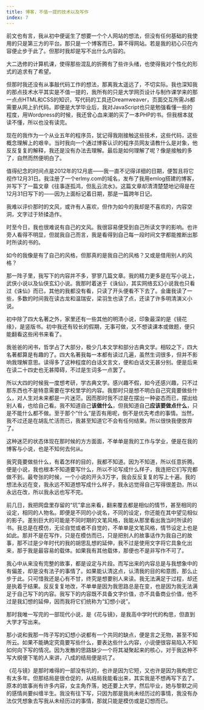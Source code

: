 ```yaml
---
title: 博客，不值一提的技术以及写作
index: 7
---
```


前文也有言，我从初中便诞生了想要一个个人网站的想法，但没有任何基础的我使用的只是第三方的平台。那只是一个博客而已，算不得网站。若是我的初心只在内容便止步于此了。但那时我却是写不出什么内容的。

大二选修的计算机课，使得那些混乱的折腾有了些许头绪，也使得我对个性化的形式的追求有了希望。

但那时我还没有从事敲代码工作的想法，那离我太遥远了，不切实际。我也深知我的那点技术水平其实是不值一提的，我所有的只是大学网页设计与制作课学来的那一点点HTML和CSS的知识，写代码的工具还Dreamweaver，页面交互所需Js都需要从网上扒代码。即便是大学毕业后，我对JavaScript也只是勉强看懂一些的程度，用Wordpress的时候，我还曾心血来潮的买了一本PHP的书。但我根本就读不懂，所以也没有读完。

现在的我作为一个从业五年的程序员，犹记得我刚接触这些技术，这些代码，这些概念理解上的艰辛。当时我向一个通过博客认识的程序员网友请教什么是对象，他反反复复的解释，我还是没有办法去理解。最后是如何理解了呢？像是接触的多了，自然而然便明白了。

值得纪念的时间点是2012年的12月底——我一直不记得详细的日期，便暂且将它视作12月31日。我注册了一个erlmy.com的域名，发布了我用emlog搭建的博客，并写下了一篇文章《往事逐孤鸿，但乱云流水》。这篇文章却清清楚楚地记得是在12月31日写下的——因为上面标记着日期，那是一篇跨年日记。

我难以评价那时的文风，或许有人喜欢，但作为如今的我却是不喜欢的，内容空洞，文字过于矫揉造作。

时至今日，我也很难说有自己的文风。我很容易便受到自己所读文字的影响。也许旁人看得不明显，但就我自己而言，我是看得到自己每一段时间文字都能推断出那时所读的书的。

如今的我像是有了自己的风格，但那真的是我自己的风格？又或是借用别人的风格？

那一阵子里，我写下的内容并不多，寥寥几篇文章。我的精力更多是在写小说上，武侠小说以及仙侠玄幻小说。我那时着迷于《诛仙》，其实网络玄幻小说我也只看过《诛仙》而已，其他的我都没有看，只读了开头便看不下去了。金庸我读了一些，多数的时间我在读古龙和温瑞安，梁羽生也读了点，还读了许多明清演义小说。

初中除了四大名著之外，家里还有一些其他的明清小说，印象最深的是《镜花缘》，是竖版书。初中我还有较长的假期，无事可做，又不想读课本或做题，便只能翻看这些闲书来看了。

我爸爸的闲书，哲学占了大部分，极少几本文学和部分古典文学。相较之下，四大名著都算是有趣的了。四大名著我每一本都有读过几遍，虽然生词很多，但并不影响我理解意思。读得多了这种程度的白话文言文，便和白话文无甚分别。便是后来在读二十四史也无甚障碍，不过是生词多一点罢了。

所以大四的时候我一度想考研，学古典文学。感兴趣不假，如今还感兴趣，只不过那东西也不是特意需要在学校里学的内容。我那时只是想不明白自己究竟要做些什么，对人生对未来都是一片迷茫。因而那时我不过是在摆出一种姿态而已，摆出给别人看，也给自己看。我不知道自己**该做什么**，但我知道自己**应该要做点什么**，只是不能什么都不做。至于那个“什么”是否有用呢，倒不是优先考虑的事情。当然，我不过还是在胡乱忙活而已，我甚至知道它不会有任何结果。所以很快我便放弃了。

这种迷茫的状态体现在那时候的方方面面，不单单是我的工作与学业，便是在我的博客与小说，也是不知何去何从。

我究竟要做些什么，有着怎样的目的，我都不知道。因为不知道，所以任意折腾。便是小说，我也根本不知道要写什么，所以不论写成什么样子，我连把它们写完都做不到。最夸张的时候，一个小说的开头3万字，我会反反复复的写上十遍。我的想法永远在变，我永远不知道想写成什么样子，我永远觉得自己写得很差劲，所以永远在改，所以我永远也写不完。

前几日，我把网盘里存留的“坑”拿出来看，翻来覆去都是相似的情节，甚至相同的设定，相同的人物名。即便是不同的小说名，不同的设定，你还能在其中望见相似的影子。差别巨大的可能是不同时期的文笔风格，我能从那里看出我当时所读的书。我总是在模仿，无论自觉或者不自觉的，不单单是文笔风格，情节设定上也是如此。那并不是在写作，只是在模仿而已，只是把别人的故事话作为我自己的故事，那不过是少年时代的我的胡思乱想的延伸，我不过是使用文字将它具象化出来，那于我是最容易的载体。如果我有其他载体，那便也不是非写作不可了。

我心中从来没有完整的故事，都是设定与片段。而写出来的内容总是与我想象中的有偏差，却是没有法子的事情了。如果能认清这点，认清我的目的和意图，那么止步于此。只可惜我还是心有不甘，终究是想要别人来读。我无法满足于过程，却还是执着于结果。反反复复地改，不单单是因为我思路总是在变，也是因为我无法满足于自己写下的内容。我写下的内容既不具备文字价值，亦不具备商业价值，他不过是我幻想的延伸，因而我将它们统称为“幻想小说”。

那时我唯一写完的一部现代小说，是《花与镜》，是我高中学时代的构思，但直到大学才写出来。

那小说和我那一阵子写的幻想小说都有一个共同的缺点，便是言之无物，甚至不知所云。如果不能确定究竟要写些什么，要表达些什么内容，小说便很容易陷入不知如何向下写的情况。因为发散的思路缺少一个将其凝聚起来的核心，对于我这种不写大纲便下笔的人来讲，八成的结局便是坑了。

《花与镜》是那时难得的一部没有坑的，也许是因为它短，又也许是因为我构思它有太多年。但那结局是很仓促的，从结局我能看出来，其实我是不想再写下去了。原本的故事尚有许多内容，女主角乔落，她还要上大学，然后毕业，她与黎默之间的感情尚要纠缠半生。我没有往下写，只因为那是我尚未经历过的事情，我没有办法仅凭想象去写我从未经历过的事情，那就只能是模仿或是幻想而已。
